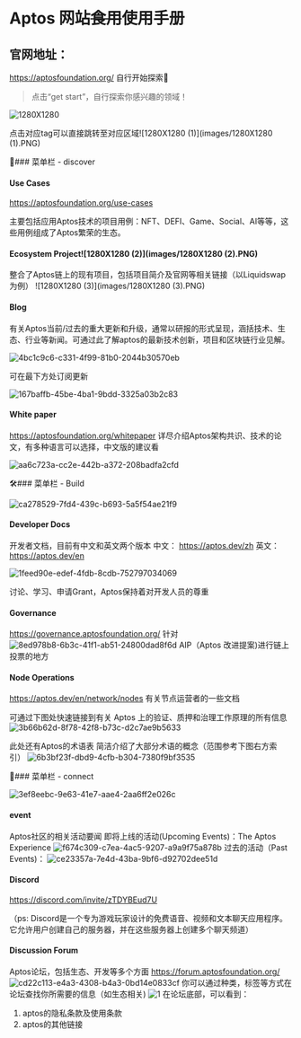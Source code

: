 # Aptos 网站<del>食用</del>使用手册

## 官网地址：
https://aptosfoundation.org/
自行开始探索🔎
> 点击“get start”，自行探索你感兴趣的领域！

![1280X1280](images/1280X1280.PNG)

点击对应tag可以直接跳转至对应区域![1280X1280 (1)](images/1280X1280 (1).PNG)

🔭### 菜单栏 - discover


#### Use Cases


https://aptosfoundation.org/use-cases 

主要包括应用Aptos技术的项目用例：NFT、DEFI、Game、Social、AI等等，这些用例组成了Aptos繁荣的生态。



#### Ecosystem Project![1280X1280 (2)](images/1280X1280 (2).PNG)

整合了Aptos链上的现有项目，包括项目简介及官网等相关链接（以Liquidswap为例）
![1280X1280 (3)](images/1280X1280 (3).PNG)



#### Blog



有关Aptos当前/过去的重大更新和升级，通常以研报的形式呈现，涵括技术、生态、行业等新闻。可通过此了解aptos的最新技术创新，项目和区块链行业见解。

![4bc1c9c6-c331-4f99-81b0-2044b30570eb](images/4bc1c9c6-c331-4f99-81b0-2044b30570eb.png)

可在最下方处订阅更新

![167baffb-45be-4ba1-9bdd-3325a03b2c83](images/167baffb-45be-4ba1-9bdd-3325a03b2c83.png)



#### White paper 



https://aptosfoundation.org/whitepaper
详尽介绍Aptos架构共识、技术的论文，有多种语言可以选择，中文版的建议看

[Buidler DAO]: https://medium.com/@BuidlerDAO/buidler-dao-x-aptos-%E7%99%BD%E7%9A%AE%E4%B9%A6%E5%AE%98%E6%96%B9%E6%8E%88%E6%9D%83%E4%B8%AD%E6%96%87%E7%89%88%E6%AD%A3%E5%BC%8F%E5%8F%91%E5%B8%83-8056dbabff9b

![aa6c723a-cc2e-442b-a372-208badfa2cfd](images/aa6c723a-cc2e-442b-a372-208badfa2cfd.png)



🛠️### 菜单栏 - Build

![ca278529-7fd4-439c-b693-5a5f54ae21f9](images/ca278529-7fd4-439c-b693-5a5f54ae21f9.png)

#### Developer Docs

开发者文档，目前有中文和英文两个版本
中文： https://aptos.dev/zh
英文： https://aptos.dev/en

![1feed90e-edef-4fdb-8cdb-752797034069](images/1feed90e-edef-4fdb-8cdb-752797034069.png)

讨论、学习、申请Grant，Aptos保持着对开发人员的尊重

#### Governance

https://governance.aptosfoundation.org/
针对![8ed978b8-6b3c-41f1-ab51-24800dad8f6d](images/8ed978b8-6b3c-41f1-ab51-24800dad8f6d.png) AIP（Aptos 改进提案)进行链上投票的地方

#### Node Operations

https://aptos.dev/en/network/nodes
有关节点运营者的一些文档

可通过下图处快速链接到有关 Aptos 上的验证、质押和治理工作原理的所有信息
![3b66b62d-8f78-42f8-b73c-d2c7ae9b5633](images/3b66b62d-8f78-42f8-b73c-d2c7ae9b5633.png)

此处还有Aptos的术语表 简洁介绍了大部分术语的概念（范围参考下图右方索引）
![6b3bf23f-dbd9-4cfb-b304-7380f9bf3535](images/6b3bf23f-dbd9-4cfb-b304-7380f9bf3535.png)

🔗### 菜单栏 - connect

![3ef8eebc-9e63-41e7-aae4-2aa6ff2e026c](images/3ef8eebc-9e63-41e7-aae4-2aa6ff2e026c.png)

#### event

Aptos社区的相关活动要闻
即将上线的活动(Upcoming Events)：The Aptos Experience
![f674c309-c7ea-4ac5-9207-a9a9f75a878b](images/f674c309-c7ea-4ac5-9207-a9a9f75a878b.png)
过去的活动（Past Events)：
![ce23357a-7e4d-43ba-9bf6-d92702dee51d](ce23357a-7e4d-43ba-9bf6-d92702dee51d.png)

#### Discord

https://discord.com/invite/zTDYBEud7U 

（ps: Discord是一个专为游戏玩家设计的免费语音、视频和文本聊天应用程序。它允许用户创建自己的服务器，并在这些服务器上创建多个聊天频道）

#### Discussion Forum

Aptos论坛，包括生态、开发等多个方面
https://forum.aptosfoundation.org/
![cd22c113-e4a3-4308-b4a3-0bd14e0833cf](images/cd22c113-e4a3-4308-b4a3-0bd14e0833cf.png)
你可以通过种类，标签等方式在论坛查找你所需要的信息（如生态相关)
![1](1.png)
在论坛底部，可以看到：

1. aptos的隐私条款及使用条款
2. aptos的其他链接
